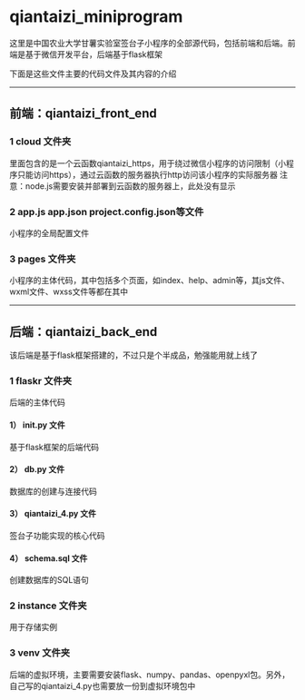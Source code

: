 # qiantaizi_miniprogram
这里是中国农业大学甘薯实验室签台子小程序的全部源代码，包括前端和后端。前端是基于微信开发平台，后端基于flask框架

下面是这些文件主要的代码文件及其内容的介绍

------------

## 前端：qiantaizi_front_end
### 1 cloud 文件夹
  里面包含的是一个云函数qiantaizi_https，用于绕过微信小程序的访问限制（小程序只能访问https），通过云函数的服务器执行http访问该小程序的实际服务器
  注意：node.js需要安装并部署到云函数的服务器上，此处没有显示
### 2 app.js app.json project.config.json等文件
  小程序的全局配置文件
### 3 pages 文件夹
  小程序的主体代码，其中包括多个页面，如index、help、admin等，其js文件、wxml文件、wxss文件等都在其中
  
------------
  
## 后端：qiantaizi_back_end
该后端是基于flask框架搭建的，不过只是个半成品，勉强能用就上线了
### 1 flaskr 文件夹
  后端的主体代码
#### 1） __init__.py 文件
  基于flask框架的后端代码
#### 2） db.py 文件
  数据库的创建与连接代码
#### 3） qiantaizi_4.py 文件
  签台子功能实现的核心代码
#### 4） schema.sql 文件
  创建数据库的SQL语句

### 2 instance 文件夹
  用于存储实例

### 3 venv 文件夹
  后端的虚拟环境，主要需要安装flask、numpy、pandas、openpyxl包。另外，自己写的qiantaizi_4.py也需要放一份到虚拟环境包中
  
  
